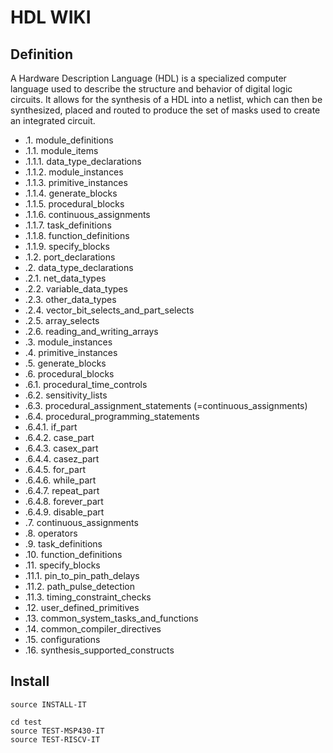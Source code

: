 # HDL WIKI

## Definition

A Hardware Description Language (HDL) is a specialized computer language used to describe the structure and behavior of digital logic circuits. It allows for the synthesis of a HDL into a netlist, which can then be synthesized, placed and routed to produce the set of masks used to create an integrated circuit.

* .1. module_definitions
* .1.1. module_items
* .1.1.1. data_type_declarations
* .1.1.2. module_instances
* .1.1.3. primitive_instances
* .1.1.4. generate_blocks
* .1.1.5. procedural_blocks
* .1.1.6. continuous_assignments
* .1.1.7. task_definitions
* .1.1.8. function_definitions
* .1.1.9. specify_blocks
* .1.2. port_declarations
* .2. data_type_declarations
* .2.1. net_data_types
* .2.2. variable_data_types
* .2.3. other_data_types
* .2.4. vector_bit_selects_and_part_selects
* .2.5. array_selects
* .2.6. reading_and_writing_arrays
* .3. module_instances
* .4. primitive_instances
* .5. generate_blocks
* .6. procedural_blocks
* .6.1. procedural_time_controls
* .6.2. sensitivity_lists
* .6.3. procedural_assignment_statements (=continuous_assignments)
* .6.4. procedural_programming_statements
* .6.4.1. if_part
* .6.4.2. case_part
* .6.4.3. casex_part
* .6.4.4. casez_part
* .6.4.5. for_part
* .6.4.6. while_part
* .6.4.7. repeat_part
* .6.4.8. forever_part
* .6.4.9. disable_part
* .7. continuous_assignments
* .8. operators
* .9. task_definitions
* .10. function_definitions
* .11. specify_blocks
* .11.1. pin_to_pin_path_delays
* .11.2. path_pulse_detection
* .11.3. timing_constraint_checks
* .12. user_defined_primitives
* .13. common_system_tasks_and_functions
* .14. common_compiler_directives
* .15. configurations
* .16. synthesis_supported_constructs


## Install

```
source INSTALL-IT

cd test
source TEST-MSP430-IT
source TEST-RISCV-IT
```
